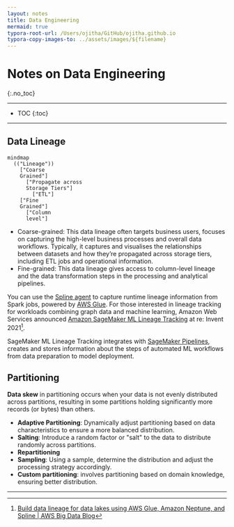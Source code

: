```yaml
---
layout: notes 
title: Data Engineering
mermaid: true
typora-root-url: /Users/ojitha/GitHub/ojitha.github.io
typora-copy-images-to: ../assets/images/${filename}
---
```

# Notes on Data Engineering
{:.no_toc}

---

* TOC
{:toc}

---

## Data Lineage

```mermaid
mindmap
  (("Lineage"))
    ["Coarse
    Grained"]
      ["Propagate across
      Storage Tiers"]
        ["ETL"]
    ["Fine
    Grained"]
      ["Column 
      level"]
```



- Coarse-grained: This data lineage often targets business users, focuses on capturing the high-level business processes and overall data workflows. Typically, it captures and visualises the relationships between datasets and how they’re propagated across storage tiers, including ETL jobs and operational information. 
- Fine-grained: This data lineage gives access to column-level lineage and the data transformation steps in the processing and analytical pipelines.

You can use the [Spline agent](https://github.com/AbsaOSS/spline-spark-agent) to capture runtime lineage information from Spark jobs, powered by [AWS Glue](https://aws.amazon.com/glue/). For those interested in lineage tracking for workloads combining graph data and machine learning, Amazon Web Services announced [Amazon SageMaker ML Lineage Tracking](https://docs.aws.amazon.com/sagemaker/latest/dg/lineage-tracking.html) at re: Invent 2021[^1].

SageMaker ML Lineage Tracking integrates with [SageMaker Pipelines](https://aws.amazon.com/sagemaker/pipelines/), creates and stores information about the steps of automated ML workflows from data preparation to model deployment.



## Partitioning

**Data skew** in partitioning occurs when your data is not evenly distributed across partitions, resulting in some partitions holding significantly more records (or bytes) than others.

- **Adaptive Partitioning**: Dynamically adjust partitioning based on data characteristics to ensure a more balanced distribution.
- **Salting**: Introduce a random factor or "salt" to the data to distribute randomly across partitions.
- **Repartitioning**
- **Sampling**: Using a sample, determine the distribution and adjust the processing strategy accordingly.
- **Custom partitioning**: involves partitioning based on domain knowledge, ensuring better distribution.





---

[^1]:[Build data lineage for data lakes using AWS Glue, Amazon Neptune, and Spline \| AWS Big Data Blog](https://aws.amazon.com/blogs/big-data/build-data-lineage-for-data-lakes-using-aws-glue-amazon-neptune-and-spline/)
